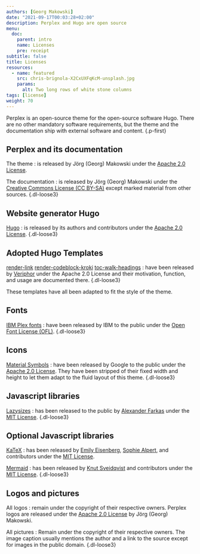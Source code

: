```yaml
---
authors: [Georg Makowski]
date: "2021-09-17T00:03:28+02:00"
description: Perplex and Hugo are open source
menu:
  doc:
    parent: intro
    name: Licenses
    pre: receipt
subtitle: false
title: Licenses
resources:
  - name: featured
    src: chris-brignola-X2CxUXFqKcM-unsplash.jpg
    params:
      alt: Two long rows of white stone columns
tags: [license]
weight: 70
---
```


Perplex is an open-source theme for the open-source software Hugo. There are no other mandatory software requirements, but the theme and the documentation ship with external software and content.
{.p-first} <!--more-->

## Perplex and its documentation

The theme
: is released by Jörg (Georg) Makowski under the [Apache 2.0 License][mylicense].

The documentation
: is released by Jörg (Georg) Makowski under the [Creative Commons License (CC BY-SA)][cc4] except marked material from other sources.
{.dl-loose3}

## Website generator Hugo

[Hugo][hugo]
: is released by its authors and contributors under the [Apache 2.0 License](https://github.com/gohugoio/hugo/blob/master/LICENSE).
{.dl-loose3}

## Adopted Hugo Templates

[render-link](https://www.veriphor.com/articles/link-and-image-render-hooks/)
[render-codeblock-kroki](https://www.veriphor.com/articles/diagrams)
[toc-walk-headings](https://www.veriphor.com/articles/tables-of-content/)
: have been released by [Veriphor](https://www.veriphor.com) under the Apache 2.0 License and their motivation, function, and usage are documented there.
{.dl-loose3}

These templates have all been adapted to fit the style of the theme.

## Fonts

[IBM Plex fonts](https://www.ibm.com/plex/)
: have been released by IBM to the public under the [Open Font License (OFL)](https://github.com/IBM/plex/blob/master/LICENSE.txt).
{.dl-loose3}

## Icons

[Material Symbols](https://fonts.google.com/icons)
: have been released by Google to the public under the [Apache 2.0 License](https://github.com/google/material-design-icons/blob/master/LICENSE). They have been stripped of their fixed width and height to let them adapt to the fluid layout of this theme.
{.dl-loose3}

## Javascript libraries

[Lazysizes](https://github.com/aFarkas/lazysizes)
: has been released to the public by [Alexander Farkas](https://github.com/aFarkas) under the [MIT License](https://github.com/aFarkas/lazysizes/blob/gh-pages/LICENSE).
{.dl-loose3}

## Optional Javascript libraries

[KaTeX][katex]
: has been released by [Emily Eisenberg](https://github.com/xymostech), [Sophie Alpert](https://github.com/sophiebits), and contributors under the [MIT License](https://github.com/KaTeX/KaTeX/blob/main/LICENSE).

[Mermaid][mermaid]
: has been released by [Knut Sveidqvist](https://github.com/knsv) and contributors under the [MIT License](https://github.com/mermaid-js/mermaid/blob/develop/LICENSE).
{.dl-loose3}

## Logos and pictures

All logos
: remain under the copyright of their respective owners. Perplex logos are released under the [Apache 2.0 License][mylicense] by Jörg (Georg) Makowski.

All pictures
: Remain under the copyright of their respective owners. The image caption usually mentions the author and a link to the source except for images in the public domain.
{.dl-loose3}

[hugo]: https://gohugo.io
[katex]: https://katex.org
[mermaid]: https://mermaid-js.github.io/mermaid
[cc4]: https://creativecommons.org/licenses/by-sa/4.0/legalcode
[mylicense]: https://github.com/bowman2001/perplex/blob/main/LICENSE
